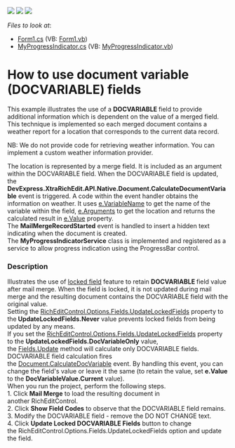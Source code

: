<!-- default badges list -->
![](https://img.shields.io/endpoint?url=https://codecentral.devexpress.com/api/v1/VersionRange/128611442/16.1.4%2B)
[![](https://img.shields.io/badge/Open_in_DevExpress_Support_Center-FF7200?style=flat-square&logo=DevExpress&logoColor=white)](https://supportcenter.devexpress.com/ticket/details/E3099)
[![](https://img.shields.io/badge/📖_How_to_use_DevExpress_Examples-e9f6fc?style=flat-square)](https://docs.devexpress.com/GeneralInformation/403183)
<!-- default badges end -->
<!-- default file list -->
*Files to look at*:

* [Form1.cs](./CS/DocumentVariablesExample/Form1.cs) (VB: [Form1.vb](./VB/DocumentVariablesExample/Form1.vb))
* [MyProgressIndicator.cs](./CS/DocumentVariablesExample/MyProgressIndicator.cs) (VB: [MyProgressIndicator.vb](./VB/DocumentVariablesExample/MyProgressIndicator.vb))
<!-- default file list end -->
# How to use document variable (DOCVARIABLE) fields


<p>This example illustrates the use of a <strong>DOCVARIABLE </strong>field to provide additional information which is dependent on the value of a merged field. This technique is implemented so each merged document contains a weather report for a location that corresponds to the current data record.</p>
<p>NB: We do not provide code for retrieving weather information. You can implement a custom weather information provider.</p>
<p>The location is represented by a merge field. It is included as an argument within the DOCVARIABLE field. When the DOCVARIABLE field is updated, the <strong>DevExpress.XtraRichEdit.API.Native.Document.CalculateDocumentVariable</strong> event is triggered. A code within the event handler obtains the information on weather. It uses <u>e.VariableName</u> to get the name of the variable within the field, <u>e.Arguments</u> to get the location and returns the calculated result in <u>e.Value</u> property.<br /> The <strong>MailMergeRecordStarted</strong> event is handled to insert a hidden text indicating when the document is created. <br /> The <strong>MyProgressIndicatorService</strong> class is implemented and registered as a service to allow progress indication using the ProgressBar control.</p>


<h3>Description</h3>

Illustrates the use of&nbsp;<a href="http://help.devexpress.com/#WindowsForms/CustomDocument17168">locked field</a>&nbsp;feature to retain&nbsp;<strong>DOCVARIABLE </strong>field value after mail merge. When the field is locked, it is not updated during mail merge and the resulting document contains the DOCVARIABLE field with the original value. <br>Setting the <a href="http://help.devexpress.com/#CoreLibraries/DevExpressXtraRichEditFieldOptions_UpdateLockedFieldstopic">RichEditControl.Options.Fields.UpdateLockedFields</a>&nbsp;property to the<strong>&nbsp;UpdateLockedFields.Never</strong> value prevents locked fields from being updated by any means.&nbsp;<br>If you set the&nbsp;<a href="http://help.devexpress.com/#CoreLibraries/DevExpressXtraRichEditFieldOptions_UpdateLockedFieldstopic">RichEditControl.Options.Fields.UpdateLockedFields</a>&nbsp;property to the&nbsp;<strong>UpdateLockedFields.DocVariableOnly</strong> value, the&nbsp;<a href="http://help.devexpress.com/#CoreLibraries/DevExpressXtraRichEditAPINativeFieldCollection_Updatetopic">Fields.Update</a>&nbsp;method will calculate only&nbsp;DOCVARIABLE&nbsp;fields.<br>DOCVARIABLE field calculation fires the&nbsp;<a href="http://help.devexpress.com/#CoreLibraries/DevExpressXtraRichEditAPINativeDocument_CalculateDocumentVariabletopic">Document.CalculateDocVariable</a>&nbsp;event. By handling this event, you can change the field's value or leave it the same (to retain the value, set <strong>e.Value</strong> to the&nbsp;<strong>DocVariableValue.Current</strong> value).<br>When you run the project, perform the following steps.<br>1. Click <strong>Mail Merge</strong> to load&nbsp;the resulting document in another&nbsp;RichEditControl.<br>2. Click <strong>Show Field Codes</strong> to observe that the&nbsp;DOCVARIABLE field remains.<br>3. Modify the DOCVARIABLE field - remove the DO NOT CHANGE text.&nbsp;<br>4. Click <strong>Update Locked DOCVARIABLE Fields</strong> button to change the&nbsp;RichEditControl.Options.Fields.UpdateLockedFields option and&nbsp;update the field.

<br/>


